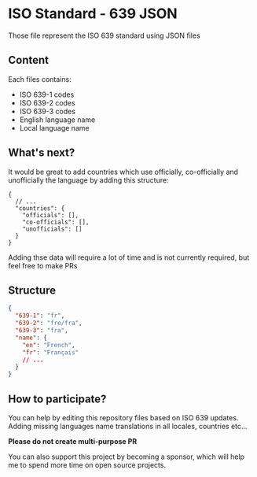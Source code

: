 # ISO Standard - 639 JSON
Those file represent the ISO 639 standard using JSON files

## Content
Each files contains:
* ISO 639-1 codes
* ISO 639-2 codes
* ISO 639-3 codes
* English language name
* Local language name 

## What's next?
It would be great to add countries which use officially, co-officially and unofficially the language by adding this structure:
```json5
{
  // ...
  "countries": {
    "officials": [],
    "co-officials": [],
    "unofficials": []
  }
}
```
Adding thse data will require a lot of time and is not currently required, but feel free to make PRs

## Structure
```json
{
  "639-1": "fr",
  "639-2": "fre/fra",
  "639-3": "fra",
  "name": {
    "en": "French",
    "fr": "Français"
    // ...
  }
}
```

## How to participate?
You can help by editing this repository files based on ISO 639 updates. Adding missing languages name translations in all locales, countries etc...

**Please do not create multi-purpose PR**

You can also support this project by becoming a sponsor, which will help me to spend more time on open source projects.